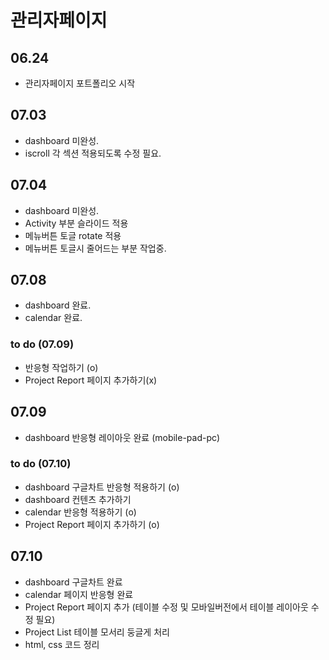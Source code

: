 # 관리자페이지

## 06.24  
- 관리자페이지 포트폴리오 시작  
## 07.03    
- dashboard 미완성.  
- iscroll 각 섹션 적용되도록 수정 필요.
## 07.04    
- dashboard 미완성.  
- Activity 부분 슬라이드 적용
- 메뉴버튼 토글 rotate 적용
- 메뉴버튼 토글시 줄어드는 부분 작업중.
## 07.08
- dashboard 완료.
- calendar 완료.
### to do (07.09)
- 반응형 작업하기 (o)  
- Project Report 페이지 추가하기(x)  

## 07.09  
- dashboard 반응형 레이아웃 완료 (mobile-pad-pc)  
### to do (07.10)  
- dashboard 구글차트 반응형 적용하기 (o)   
- dashboard 컨텐츠 추가하기
- calendar 반응형 적용하기 (o)  
- Project Report 페이지 추가하기 (o)  

## 07.10  
- dashboard 구글차트 완료  
- calendar 페이지 반응형 완료  
- Project Report 페이지 추가 (테이블 수정 및 모바일버전에서 테이블 레이아웃 수정 필요)  
- Project List 테이블 모서리 둥글게 처리
- html, css 코드 정리
